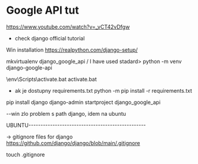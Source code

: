 # Google API tut
https://www.youtube.com/watch?v=_vCT42vDfgw

- check django official tutorial

Win installation
https://realpython.com/django-setup/

mkvirtualenv django_google_api
/ I have used stadard>
python -m venv django-google-api

\env\Scripts\activate.bat
activate.bat
- ak je dostupny requirements.txt
python -m pip install -r requirements.txt

pip install django
django-admin startproject django_google_api

--win zlo problem s path django, idem na ubuntu

UBUNTU-------------------------------------------------

-> gitignore files for django
https://github.com/django/django/blob/main/.gitignore

touch .gitignore
